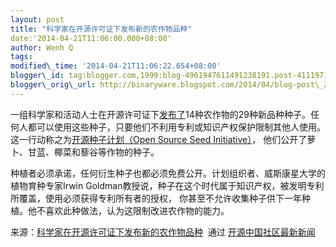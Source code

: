 ```yaml
--- 
layout: post 
title: "科学家在开源许可证下发布新的农作物品种" 
date:'2014-04-21T11:06:00.000+08:00' 
author: Wenh Q
tags:
modified\_time: '2014-04-21T11:06:22.654+08:00' 
blogger\_id: tag:blogger.com,1999:blog-4961947611491238191.post-4111971278788486529
blogger\_orig\_url: http://binaryware.blogspot.com/2014/04/blog-post\_2041.html
---
```

一组科学家和活动人士在开源许可证下[发布了](http://www.npr.org/blogs/thesalt/2014/04/17/303772556/plant-breeders-release-first-open-source-seeds)14种农作物的29种新品种种子。任何人都可以使用这些种子，只要他们不利用专利或知识产权保护限制其他人使用。这一行动称之为[开源种子计划（Open
Source Seed Initiative）](http://www.opensourceseedinitiative.org/)，
他们公开了萝卜、甘蓝、椰菜和藜谷等作物的种子。



种植者必须承诺，任何衍生种子也都必须免费公开。计划组织者、威斯康星大学的植物育种专家Irwin
Goldman教授说，种子在这个时代属于知识产权，被发明专利所覆盖，使用必须获得专利所有者的授权，
你甚至不允许收集种子供下一年种植。他不喜欢此种做法，认为这限制改进农作物的能力。
<div>




</div>

<div>

来源：[科学家在开源许可证下发布新的农作物品种](http://www.oschina.net/news/50958/plant-breeders-release-first-open-source-seeds)  通过 [开源中国社区最新新闻](http://www.oschina.net/?from=rss)

</div>
